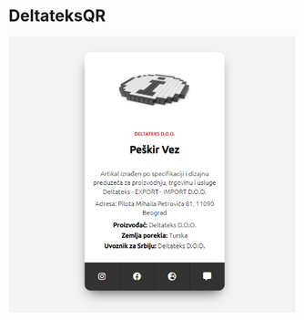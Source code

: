 # DeltateksQR

![alt text](https://github.com/VladimirJevtic95/DeltateksQR/blob/master/readme_img/deltateksQR.png)
